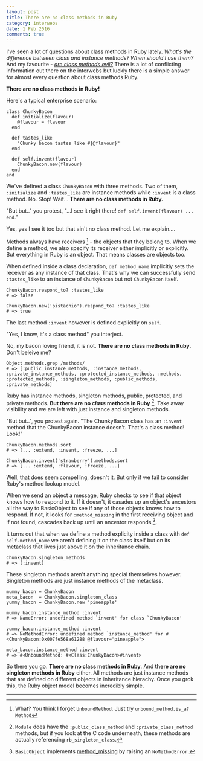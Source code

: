```yaml
---
layout: post
title: There are no class methods in Ruby
category: interwebs
date: 1 Feb 2016
comments: true
---
```


I've seen a lot of questions about class methods in Ruby lately. _What's the difference between class and instance methods?_ _When should I use them?_ And my favourite - [_are class methods evil?_](https://www.google.at/search?q=are+class+methods+evil+ruby) There is a lot of conflicting information out there on the interwebs but luckly there is a simple answer for almost every question about class methods Ruby.

**There are no class methods in Ruby!**

Here's a typical enterprise scenario:


    class ChunkyBacon
      def initialize(flavour)
        @flavour = flavour
      end

      def tastes_like
        "Chunky bacon tastes like #{@flavour}"
      end

      def self.invent(flavour)
        ChunkyBacon.new(flavour)
      end
    end


We've defined a class `ChunkyBacon` with three methods.  Two of them, `:initialize` and `:tastes_like` are instance methods while `:invent` is a class method. No. Stop! Wait... **There are no class methods in Ruby.**

"But but.." you protest, "...I see it right there! `def self.invent(flavour) ... end`."

Yes, yes I see it too but that ain't no class method.  Let me explain....

Methods always have receivers [^unbound] - the objects that they belong to.  When we define a method, we also specify its receiver either implicitly or explicitly.  But everything in Ruby is an object.  That means classes are objects too.  

[^unbound]: What? You think I forget `UnboundMethod`.  Just try `unbound_method.is_a? Method`

When defined inside a class declaration, `def method_name` implicitly sets the receiver as any instance of that class.  That's why we can successfully send `:tastes_like` to an instance of `ChunkyBacon` but not `ChunkyBacon` itself.


    ChunkyBacon.respond_to? :tastes_like
    # => false

    ChunkyBacon.new('pistachio').respond_to? :tastes_like
    # => true


The last method `:invent` however is defined explicitly on `self`.  

"Yes, I know, it's a class method" you interject. 

No, my bacon loving friend, it is not.  **There are no class methods in Ruby.**  Don't beleive me?


    Object.methods.grep /methods/
    # => [:public_instance_methods, :instance_methods, :private_instance_methods, :protected_instance_methods, :methods, :protected_methods, :singleton_methods, :public_methods, :private_methods]


Ruby has instance methods, singleton methods, public, protected, and private methods.  **But there are no _class_ methods in Ruby** [^class].  Take away visibility and we are left with just instance and singleton methods. 


[^class]: `Module` does have the `:public_class_method` and `:private_class_method` methods, but if you look at the C code underneath, these methods are actually referencing `rb_singleton_class`.


"But but..", you protest again. "The ChunkyBacon class has an `:invent` method that the ChunkyBacon instance doesn't. That's a class method! Look!"

    
    ChunkyBacon.methods.sort
    # => [... :extend, :invent, :freeze, ...]

    ChunkyBacon.invent('strawberry').methods.sort
    # => [... :extend, :flavour, :freeze, ...]


Well, that does seem compelling, doesn't it. But only if we fail to consider Ruby's method lookup model.  

When we send an object a message, Ruby checks to see if that object knows how to respond to it.  If it doesn't, it casades up an object's ancestors all the way to BasicObject to see if any of those objects knows how to respond.  If not, it looks for `:method_missing` in the first receiving object and if not found, cascades back up until an ancestor responds [^method_missing].


[^method_missing]: `BasicObject` implements [method_missing](http://ruby-doc.org/core-2.3.0/BasicObject.html#method-i-method_missing) by raising an `NoMethodError`.

It turns out that when we define a method explicity inside a class with `def self.method_name` we aren't defining it on the class itself but on its metaclass that lives just above it on the inheritance chain.  

  
    ChunkyBacon.singleton_methods
    # => [:invent]


These singleton methods aren't anything special themselves however. Singleton methods are just instance methods of the metaclass.


    mummy_bacon = ChunkyBacon
    meta_bacon  = ChunkyBacon.singleton_class
    yummy_bacon = ChunkyBacon.new 'pineapple'

    mummy_bacon.instance_method :invent
    # => NameError: undefined method `invent' for class `ChunkyBacon'

    yummy_bacon.instance_method :invent
    # => NoMethodError: undefined method `instance_method' for #<ChunkyBacon:0x007fe568a61288 @flavour="pineapple">

    meta_bacon.instance_method :invent
    # => #<UnboundMethod: #<Class:ChunkyBacon>#invent>


So there you go. **There are no class methods in Ruby**. And **there are no singleton methods in Ruby** either.  All methods are just instance methods that are defined on different objects in inheritance hierachy.  Once you grok this, the Ruby object model becomes incredibly simple.

---
